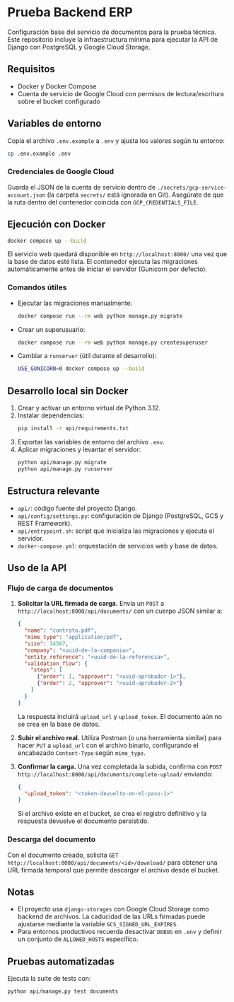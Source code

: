 # Prueba Backend ERP

Configuración base del servicio de documentos para la prueba técnica. Este repositorio incluye la infraestructura mínima para ejecutar la API de Django con PostgreSQL y Google Cloud Storage.

## Requisitos

- Docker y Docker Compose
- Cuenta de servicio de Google Cloud con permisos de lectura/escritura sobre el bucket configurado

## Variables de entorno

Copia el archivo `.env.example` a `.env` y ajusta los valores según tu entorno:

```bash
cp .env.example .env
```

### Credenciales de Google Cloud

Guarda el JSON de la cuenta de servicio dentro de `./secrets/gcp-service-account.json` (la carpeta `secrets/` está ignorada en Git). Asegúrate de que la ruta dentro del contenedor coincida con `GCP_CREDENTIALS_FILE`.

## Ejecución con Docker

```bash
docker compose up --build
```

El servicio web quedará disponible en `http://localhost:8000/` una vez que la base de datos esté lista. El contenedor ejecuta las migraciones automáticamente antes de iniciar el servidor (Gunicorn por defecto).

### Comandos útiles

- Ejecutar las migraciones manualmente:
  ```bash
  docker compose run --rm web python manage.py migrate
  ```
- Crear un superusuario:
  ```bash
  docker compose run --rm web python manage.py createsuperuser
  ```
- Cambiar a `runserver` (útil durante el desarrollo):
  ```bash
  USE_GUNICORN=0 docker compose up --build
  ```

## Desarrollo local sin Docker

1. Crear y activar un entorno virtual de Python 3.12.
2. Instalar dependencias:
   ```bash
   pip install -r api/requirements.txt
   ```
3. Exportar las variables de entorno del archivo `.env`.
4. Aplicar migraciones y levantar el servidor:
   ```bash
   python api/manage.py migrate
   python api/manage.py runserver
   ```

## Estructura relevante

- `api/`: código fuente del proyecto Django.
- `api/config/settings.py`: configuración de Django (PostgreSQL, GCS y REST Framework).
- `api/entrypoint.sh`: script que inicializa las migraciones y ejecuta el servidor.
- `docker-compose.yml`: orquestación de servicios web y base de datos.

## Uso de la API

### Flujo de carga de documentos

1. **Solicitar la URL firmada de carga.**
   Envía un `POST` a `http://localhost:8000/api/documents/` con un cuerpo JSON similar a:

   ```json
   {
     "name": "contrato.pdf",
     "mime_type": "application/pdf",
     "size": 34567,
     "company": "<uuid-de-la-compania>",
     "entity_reference": "<uuid-de-la-referencia>",
     "validation_flow": {
       "steps": [
         {"order": 1, "approver": "<uuid-aprobador-1>"},
         {"order": 2, "approver": "<uuid-aprobador-2>"}
       ]
     }
   }
   ```

   La respuesta incluirá `upload_url` y `upload_token`. El documento aún no se crea en la base de datos.

2. **Subir el archivo real.**
   Utiliza Postman (o una herramienta similar) para hacer `PUT` a `upload_url` con el archivo binario, configurando el encabezado `Content-Type` según `mime_type`.

3. **Confirmar la carga.**
   Una vez completada la subida, confirma con `POST http://localhost:8000/api/documents/complete-upload/` enviando:

   ```json
   {
     "upload_token": "<token-devuelto-en-el-paso-1>"
   }
   ```

   Si el archivo existe en el bucket, se crea el registro definitivo y la respuesta devuelve el documento persistido.

### Descarga del documento

Con el documento creado, solicita `GET http://localhost:8000/api/documents/<id>/download/` para obtener una URL firmada temporal que permite descargar el archivo desde el bucket.


## Notas

- El proyecto usa `django-storages` con Google Cloud Storage como backend de archivos. La caducidad de las URLs firmadas puede ajustarse mediante la variable `GCS_SIGNED_URL_EXPIRES`.
- Para entornos productivos recuerda desactivar `DEBUG` en `.env` y definir un conjunto de `ALLOWED_HOSTS` específico.

## Pruebas automatizadas

Ejecuta la suite de tests con:

```bash
python api/manage.py test documents
```